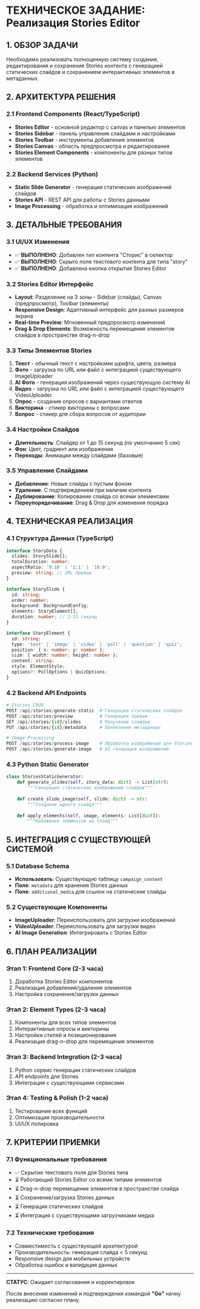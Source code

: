 # ТЕХНИЧЕСКОЕ ЗАДАНИЕ: Реализация Stories Editor

## 1. ОБЗОР ЗАДАЧИ
Необходимо реализовать полноценную систему создания, редактирования и сохранения Stories контента с генерацией статических слайдов и сохранением интерактивных элементов в метаданных.

## 2. АРХИТЕКТУРА РЕШЕНИЯ

### 2.1 Frontend Components (React/TypeScript)
- **Stories Editor** - основной редактор с canvas и панелью элементов
- **Stories Sidebar** - панель управления слайдами и настройками
- **Stories Toolbar** - инструменты добавления элементов
- **Stories Canvas** - область предпросмотра и редактирования
- **Stories Element Components** - компоненты для разных типов элементов

### 2.2 Backend Services (Python)
- **Static Slide Generator** - генерация статических изображений слайдов
- **Stories API** - REST API для работы с Stories данными
- **Image Processing** - обработка и оптимизация изображений

## 3. ДЕТАЛЬНЫЕ ТРЕБОВАНИЯ

### 3.1 UI/UX Изменения
- ✅ **ВЫПОЛНЕНО**: Добавлен тип контента "Сторис" в селектор
- ✅ **ВЫПОЛНЕНО**: Скрыто поле текстового контента для типа "story"
- ✅ **ВЫПОЛНЕНО**: Добавлена кнопка открытия Stories Editor

### 3.2 Stories Editor Интерфейс
- **Layout**: Разделение на 3 зоны - Sidebar (слайды), Canvas (предпросмотр), Toolbar (элементы)
- **Responsive Design**: Адаптивный интерфейс для разных размеров экрана
- **Real-time Preview**: Мгновенный предпросмотр изменений
- **Drag & Drop Elements**: Возможность перемещения элементов слайдов в пространстве drag-n-drop

### 3.3 Типы Элементов Stories
1. **Текст** - обычный текст с настройками шрифта, цвета, размера
2. **Фото** - загрузка по URL или файл с интеграцией существующего ImageUploader
3. **AI Фото** - генерация изображений через существующую систему AI
4. **Видео** - загрузка по URL или файл с интеграцией существующего VideoUploader
5. **Опрос** - создание опросов с вариантами ответов
6. **Викторина** - стикер викторины с вопросами
7. **Вопрос** - стикер для сбора вопросов от аудитории

### 3.4 Настройки Слайдов
- **Длительность**: Слайдер от 1 до 15 секунд (по умолчанию 5 сек)
- **Фон**: Цвет, градиент или изображение
- **Переходы**: Анимации между слайдами (базовые)

### 3.5 Управление Слайдами
- **Добавление**: Новые слайды с пустым фоном
- **Удаление**: С подтверждением при наличии контента
- **Дублирование**: Копирование слайда со всеми элементами
- **Переупорядочивание**: Drag & Drop для изменения порядка

## 4. ТЕХНИЧЕСКАЯ РЕАЛИЗАЦИЯ

### 4.1 Структура Данных (TypeScript)
```typescript
interface StoryData {
  slides: StorySlide[];
  totalDuration: number;
  aspectRatio: '9:16' | '1:1' | '16:9';
  preview: string; // URL превью
}

interface StorySlide {
  id: string;
  order: number;
  background: BackgroundConfig;
  elements: StoryElement[];
  duration: number; // 1-15 секунд
}

interface StoryElement {
  id: string;
  type: 'text' | 'image' | 'video' | 'poll' | 'question' | 'quiz';
  position: { x: number; y: number };
  size: { width: number; height: number };
  content: string;
  style: ElementStyle;
  options?: PollOptions | QuizOptions;
}
```

### 4.2 Backend API Endpoints
```python
# Stories CRUD
POST /api/stories/generate-static  # Генерация статических слайдов
POST /api/stories/preview          # Генерация превью
GET /api/stories/{id}/slides       # Получение слайдов
PUT /api/stories/{id}/metadata     # Обновление метаданных

# Image Processing
POST /api/stories/process-image    # Обработка изображений для Stories
POST /api/stories/generate-image   # AI генерация изображений
```

### 4.3 Python Static Generator
```python
class StoriesStaticGenerator:
    def generate_slides(self, story_data: dict) -> List[str]:
        """Генерация статических изображений слайдов"""
        
    def create_slide_image(self, slide: dict) -> str:
        """Создание одного слайда"""
        
    def apply_elements(self, image, elements: List[dict]):
        """Наложение элементов на слайд"""
```

## 5. ИНТЕГРАЦИЯ С СУЩЕСТВУЮЩЕЙ СИСТЕМОЙ

### 5.1 Database Schema
- **Использовать**: Существующую таблицу `campaign_content`
- **Поле**: `metadata` для хранения Stories данных
- **Поле**: `additional_media` для ссылок на статические слайды

### 5.2 Существующие Компоненты
- **ImageUploader**: Переиспользовать для загрузки изображений
- **VideoUploader**: Переиспользовать для загрузки видео
- **AI Image Generation**: Интегрировать с Stories Editor

## 6. ПЛАН РЕАЛИЗАЦИИ

### Этап 1: Frontend Core (2-3 часа)
1. Доработка Stories Editor компонентов
2. Реализация добавления/удаления элементов
3. Настройка сохранения/загрузки данных

### Этап 2: Element Types (2-3 часа)
1. Компоненты для всех типов элементов
2. Интерактивные опросы и викторины
3. Настройки стилей и позиционирования
4. Реализация drag-n-drop для перемещения элементов

### Этап 3: Backend Integration (2-3 часа)
1. Python сервис генерации статических слайдов
2. API endpoints для Stories
3. Интеграция с существующими сервисами

### Этап 4: Testing & Polish (1-2 часа)
1. Тестирование всех функций
2. Оптимизация производительности
3. UI/UX полировка

## 7. КРИТЕРИИ ПРИЕМКИ

### 7.1 Функциональные требования
- ✅ Скрытие текстового поля для Stories типа
- ⏳ Работающий Stories Editor со всеми типами элементов
- ⏳ Drag-n-drop перемещение элементов в пространстве слайда
- ⏳ Сохранение/загрузка Stories данных
- ⏳ Генерация статических слайдов
- ⏳ Интеграция с существующими загрузчиками медиа

### 7.2 Технические требования
- Совместимость с существующей архитектурой
- Производительность: генерация слайда < 5 секунд
- Responsive design для мобильных устройств
- Обработка ошибок и валидация данных

---

**СТАТУС**: Ожидает согласования и корректировок

После внесения изменений и подтверждения командой **"Go"** начну реализацию согласно плану.